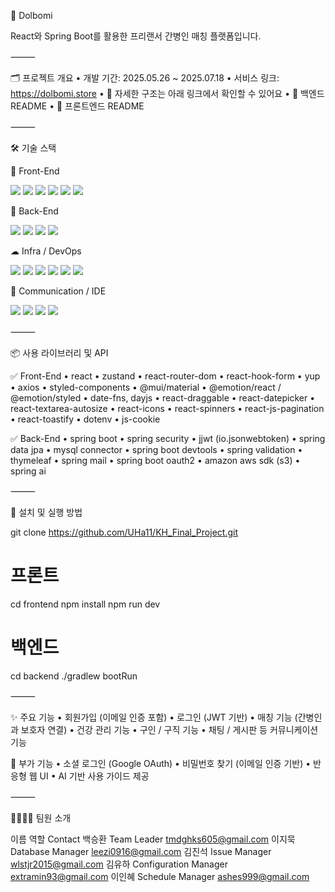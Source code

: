 🌿 Dolbomi

React와 Spring Boot를 활용한 프리랜서 간병인 매칭 플랫폼입니다.

⸻

🗂 프로젝트 개요
	•	개발 기간: 2025.05.26 ~ 2025.07.18
	•	서비스 링크: https://dolbomi.store
	•	📁 자세한 구조는 아래 링크에서 확인할 수 있어요
	•	📌 백엔드 README
	•	📌 프론트엔드 README

⸻

🛠 기술 스택

🎨 Front-End

<p>
  <img src="https://img.shields.io/badge/React-61DAFB?style=flat-square&logo=react&logoColor=white"/>
  <img src="https://img.shields.io/badge/Vite-646CFF?style=flat-square&logo=vite&logoColor=white"/>
  <img src="https://img.shields.io/badge/styled--components-DB7093?style=flat-square&logo=styled-components&logoColor=white"/>
  <img src="https://img.shields.io/badge/React%20Router-CA4245?style=flat-square&logo=reactrouter&logoColor=white"/>
  <img src="https://img.shields.io/badge/Zustand-000000?style=flat-square&logoColor=white"/>
  <img src="https://img.shields.io/badge/Axios-5A29E4?style=flat-square&logo=axios&logoColor=white"/>
</p>


🧰 Back-End

<p>
  <img src="https://img.shields.io/badge/Java-007396?style=flat-square&logo=openjdk&logoColor=white"/>
  <img src="https://img.shields.io/badge/Spring%20Boot-6DB33F?style=flat-square&logo=springboot&logoColor=white"/>
  <img src="https://img.shields.io/badge/Spring%20Data%20JPA-007396?style=flat-square&logo=hibernate&logoColor=white"/>
  <img src="https://img.shields.io/badge/Spring%20Security-6DB33F?style=flat-square&logo=springsecurity&logoColor=white"/>
</p>


☁ Infra / DevOps

<p>
  <img src="https://img.shields.io/badge/MySQL-4479A1?style=flat-square&logo=mysql&logoColor=white"/>
  <img src="https://img.shields.io/badge/Tomcat-F8DC75?style=flat-square&logo=apachetomcat&logoColor=black"/>
  <img src="https://img.shields.io/badge/AWS%20EC2-FF9900?style=flat-square&logo=amazonec2&logoColor=white"/>
  <img src="https://img.shields.io/badge/AWS%20S3-569A31?style=flat-square&logo=amazons3&logoColor=white"/>
  <img src="https://img.shields.io/badge/CloudFront-FF9900?style=flat-square&logo=amazoncloudfront&logoColor=white"/>
  <img src="https://img.shields.io/badge/AWS%20RDS-527FFF?style=flat-square&logo=amazonrds&logoColor=white"/>
</p>


💬 Communication / IDE

<p>
  <img src="https://img.shields.io/badge/GitHub-181717?style=flat-square&logo=github&logoColor=white"/>
  <img src="https://img.shields.io/badge/Trello-0052CC?style=flat-square&logo=trello&logoColor=white"/>
  <img src="https://img.shields.io/badge/VSCode-007ACC?style=flat-square&logo=visualstudiocode&logoColor=white"/>
  <img src="https://img.shields.io/badge/IntelliJ%20IDEA-000000?style=flat-square&logo=intellijidea&logoColor=white"/>
</p>



⸻

📦 사용 라이브러리 및 API

✅ Front-End
	•	react
	•	zustand
	•	react-router-dom
	•	react-hook-form
	•	yup
	•	axios
	•	styled-components
	•	@mui/material
	•	@emotion/react / @emotion/styled
	•	date-fns, dayjs
	•	react-draggable
	•	react-datepicker
	•	react-textarea-autosize
	•	react-icons
	•	react-spinners
	•	react-js-pagination
	•	react-toastify
	•	dotenv
	•	js-cookie

✅ Back-End
	•	spring boot
	•	spring security
	•	jjwt (io.jsonwebtoken)
	•	spring data jpa
	•	mysql connector
	•	spring boot devtools
	•	spring validation
	•	thymeleaf
	•	spring mail
	•	spring boot oauth2
	•	amazon aws sdk (s3)
	•	spring ai

⸻

🚀 설치 및 실행 방법

git clone https://github.com/UHa11/KH_Final_Project.git

# 프론트
cd frontend
npm install
npm run dev

# 백엔드
cd backend
./gradlew bootRun


⸻

✨ 주요 기능
	•	회원가입 (이메일 인증 포함)
	•	로그인 (JWT 기반)
	•	매칭 기능 (간병인과 보호자 연결)
	•	건강 관리 기능
	•	구인 / 구직 기능
	•	채팅 / 게시판 등 커뮤니케이션 기능

🎁 부가 기능
	•	소셜 로그인 (Google OAuth)
	•	비밀번호 찾기 (이메일 인증 기반)
	•	반응형 웹 UI
	•	AI 기반 사용 가이드 제공

⸻

👨‍👩‍👧‍👦 팀원 소개

이름	역할	Contact
백승환	Team Leader	tmdghks605@gmail.com
이지묵	Database Manager	leezi0916@gmail.com
김진석	Issue Manager	wlstjr2015@gmail.com
김유하	Configuration Manager	extramin93@gmail.com
이인혜	Schedule Manager	ashes999@gmail.com
